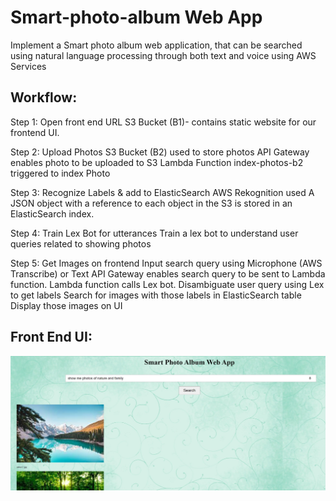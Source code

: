 # Smart-photo-album Web App

Implement a Smart photo album web application, that can be searched using natural language processing through both text and voice using AWS Services

## Workflow:


Step 1: Open front end URL
S3 Bucket (B1)- contains static website for our frontend UI.


Step 2: Upload Photos
S3 Bucket (B2) used to store photos
API Gateway enables photo to be uploaded to S3
Lambda Function index-photos-b2 triggered to index Photo


Step 3: Recognize Labels & add to ElasticSearch
AWS Rekognition used
A JSON object with a reference to each object in the S3 is stored in an ElasticSearch index.


Step 4: Train Lex Bot for utterances
Train a lex bot to understand user queries related to showing photos


Step 5: Get Images on frontend
Input search query using Microphone (AWS Transcribe) or Text
API Gateway enables search query to be sent to Lambda function.
Lambda function calls Lex bot.
Disambiguate user query using Lex to get labels
Search for images with those labels in ElasticSearch table
Display those images on UI

## Front End UI:
![Front End UI](https://github.com/vinu4794/smart-photo-album/blob/main/images/ui.jpg)

